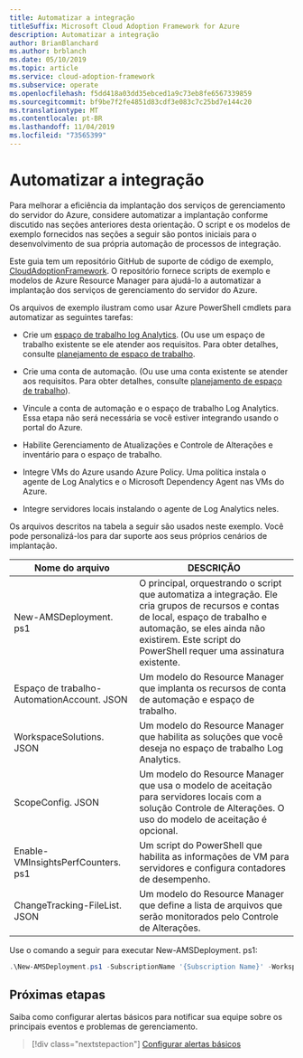 ```yaml
---
title: Automatizar a integração
titleSuffix: Microsoft Cloud Adoption Framework for Azure
description: Automatizar a integração
author: BrianBlanchard
ms.author: brblanch
ms.date: 05/10/2019
ms.topic: article
ms.service: cloud-adoption-framework
ms.subservice: operate
ms.openlocfilehash: f5dd418a03dd35ebced1a9c73eb8fe6567339859
ms.sourcegitcommit: bf9be7f2fe4851d83cdf3e083c7c25bd7e144c20
ms.translationtype: MT
ms.contentlocale: pt-BR
ms.lasthandoff: 11/04/2019
ms.locfileid: "73565399"
---
```

# <a name="automate-onboarding"></a>Automatizar a integração

Para melhorar a eficiência da implantação dos serviços de gerenciamento do servidor do Azure, considere automatizar a implantação conforme discutido nas seções anteriores desta orientação. O script e os modelos de exemplo fornecidos nas seções a seguir são pontos iniciais para o desenvolvimento de sua própria automação de processos de integração.

Este guia tem um repositório GitHub de suporte de código de exemplo, [CloudAdoptionFramework](https://aka.ms/caf/manage/automation-samples). O repositório fornece scripts de exemplo e modelos de Azure Resource Manager para ajudá-lo a automatizar a implantação dos serviços de gerenciamento do servidor do Azure.

Os arquivos de exemplo ilustram como usar Azure PowerShell cmdlets para automatizar as seguintes tarefas:

- Crie um [espaço de trabalho log Analytics](https://docs.microsoft.com/azure/azure-monitor/platform/manage-access). (Ou use um espaço de trabalho existente se ele atender aos requisitos. Para obter detalhes, consulte [planejamento de espaço de trabalho](./prerequisites.md#log-analytics-workspace-and-automation-account-planning).

- Crie uma conta de automação. (Ou use uma conta existente se atender aos requisitos. Para obter detalhes, consulte [planejamento de espaço de trabalho](./prerequisites.md#log-analytics-workspace-and-automation-account-planning)).

- Vincule a conta de automação e o espaço de trabalho Log Analytics. Essa etapa não será necessária se você estiver integrando usando o portal do Azure.

- Habilite Gerenciamento de Atualizações e Controle de Alterações e inventário para o espaço de trabalho.

- Integre VMs do Azure usando Azure Policy. Uma política instala o agente de Log Analytics e o Microsoft Dependency Agent nas VMs do Azure.

- Integre servidores locais instalando o agente de Log Analytics neles.

Os arquivos descritos na tabela a seguir são usados neste exemplo. Você pode personalizá-los para dar suporte aos seus próprios cenários de implantação.

| Nome do arquivo | DESCRIÇÃO |
|-----------|-------------|
| New-AMSDeployment. ps1 | O principal, orquestrando o script que automatiza a integração. Ele cria grupos de recursos e contas de local, espaço de trabalho e automação, se eles ainda não existirem. Este script do PowerShell requer uma assinatura existente. |
| Espaço de trabalho-AutomationAccount. JSON | Um modelo do Resource Manager que implanta os recursos de conta de automação e espaço de trabalho. |
| WorkspaceSolutions. JSON | Um modelo do Resource Manager que habilita as soluções que você deseja no espaço de trabalho Log Analytics. |
| ScopeConfig. JSON | Um modelo do Resource Manager que usa o modelo de aceitação para servidores locais com a solução Controle de Alterações. O uso do modelo de aceitação é opcional. |
| Enable-VMInsightsPerfCounters. ps1 | Um script do PowerShell que habilita as informações de VM para servidores e configura contadores de desempenho. |
| ChangeTracking-FileList. JSON | Um modelo do Resource Manager que define a lista de arquivos que serão monitorados pelo Controle de Alterações. |

Use o comando a seguir para executar New-AMSDeployment. ps1:

```powershell
.\New-AMSDeployment.ps1 -SubscriptionName '{Subscription Name}' -WorkspaceName '{Workspace Name}' -WorkspaceLocation '{Azure Location}' -AutomationAccountName {Account Name} -AutomationAccountLocation {Account Location}
```

## <a name="next-steps"></a>Próximas etapas

Saiba como configurar alertas básicos para notificar sua equipe sobre os principais eventos e problemas de gerenciamento.

> [!div class="nextstepaction"]
> [Configurar alertas básicos](./setup-alerts.md)
